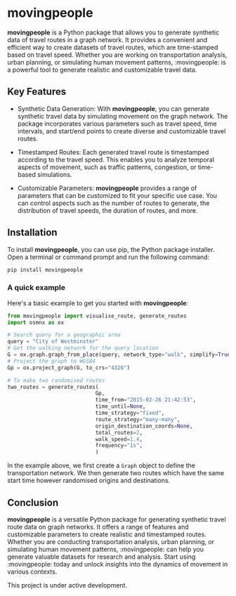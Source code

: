 # movingpeople

**movingpeople** is a Python package that allows you to generate synthetic data of travel routes in a graph network. It provides a convenient and efficient way to create datasets of travel routes, which are time-stamped based on travel speed. Whether you are working on transportation analysis, urban planning, or simulating human movement patterns, :movingpeople: is a powerful tool to generate realistic and customizable travel data.

## Key Features

* Synthetic Data Generation: With **movingpeople**, you can generate synthetic travel data by simulating movement on the graph network. The package incorporates various parameters such as travel speed, time intervals, and start/end points to create diverse and customizable travel routes.

* Timestamped Routes: Each generated travel route is timestamped according to the travel speed. This enables you to analyze temporal aspects of movement, such as traffic patterns, congestion, or time-based simulations.

* Customizable Parameters: **movingpeople** provides a range of parameters that can be customized to fit your specific use case. You can control aspects such as the number of routes to generate, the distribution of travel speeds, the duration of routes, and more.

## Installation

To install **movingpeople**, you can use pip, the Python package installer. Open a terminal or command prompt and run the following command:

```python
pip install movingpeople
```



### A quick example

Here's a basic example to get you started with **movingpeople**:
```python
from movingpeople import visualise_route, generate_routes
import osmnx as ox

# Search query for a geographic area
query = "City of Westminster"
# Get the walking network for the query location
G = ox.graph.graph_from_place(query, network_type="walk", simplify=True)
# Project the graph to WGS84
Gp = ox.project_graph(G, to_crs="4326")

# To make two randomised routes
two_routes = generate_routes(
                            Gp,
                            time_from="2015-02-26 21:42:53",
                            time_until=None,
                            time_strategy="fixed",
                            route_strategy="many-many",
                            origin_destination_coords=None,
                            total_routes=2,
                            walk_speed=1.4,
                            frequency="1s",
                            )

```

In the example above, we first create a ``Graph`` object to define the transportation network. We then generate two routes which have the same start time however randomised origins and destinations.

## Conclusion

**movingpeople** is a versatile Python package for generating synthetic travel route data on graph networks. It offers a range of features and customizable parameters to create realistic and timestamped routes. Whether you are conducting transportation analysis, urban planning, or simulating human movement patterns, :movingpeople: can help you generate valuable datasets for research and analysis. Start using :movingpeople: today and unlock insights into the dynamics of movement in various contexts.


This project is under active development.
